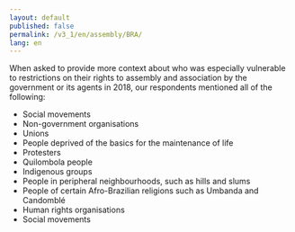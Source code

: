 ```yaml
---
layout: default
published: false
permalink: /v3_1/en/assembly/BRA/
lang: en
---
```


When asked to provide more context about who was especially vulnerable to restrictions on their rights to assembly and association by the government or its agents in 2018, our respondents mentioned all of the following:
-	Social movements
-	Non-government organisations
-	Unions
-	People deprived of the basics for the maintenance of life
-	Protesters
-	Quilombola people
-	Indigenous groups
-	People in peripheral neighbourhoods, such as hills and slums
-	People of certain Afro-Brazilian religions such as Umbanda and Candomblé
-	Human rights organisations
-	Social movements
